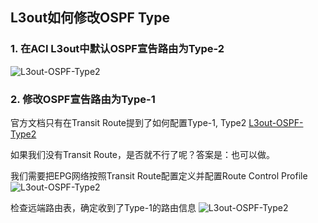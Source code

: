 ## L3out如何修改OSPF Type

### 1. 在ACI L3out中默认OSPF宣告路由为Type-2
![L3out-OSPF-Type2](https://github.com/syz2000/cisco-aci-troubleshooting/blob/master/resource/L3out-OSPF-Type2-01.png)

### 2. 修改OSPF宣告路由为Type-1
官方文档只有在Transit Route提到了如何配置Type-1, Type2
[L3out-OSPF-Type2](https://www.cisco.com/c/en/us/td/docs/switches/datacenter/aci/apic/sw/2-x/L3_config/b_Cisco_APIC_Layer_3_Configuration_Guide/b_Cisco_APIC_Layer_3_Configuration_Guide_chapter_010100.html#concept_A3BD730B9A9F4A53A9D3B5553F6AC61D)

如果我们没有Transit Route，是否就不行了呢？答案是：也可以做。

我们需要把EPG网络按照Transit Route配置定义并配置Route Control Profile
![L3out-OSPF-Type2](https://github.com/syz2000/cisco-aci-troubleshooting/blob/master/resource/L3out-OSPF-Type2-02.png)

检查远端路由表，确定收到了Type-1的路由信息
![L3out-OSPF-Type2](https://github.com/syz2000/cisco-aci-troubleshooting/blob/master/resource/L3out-OSPF-Type2-03.png)

